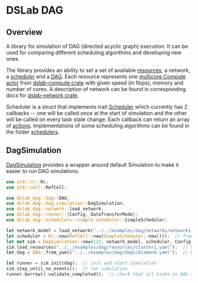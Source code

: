 # DSLab DAG

## Overview

A library for simulation of DAG (directed acyclic graph) execution.
It can be used for comparing different scheduling algorithms and developing new ones.

The library provides an ability to set a set of available [resources](https://github.com/osukhoroslov/dslab/tree/main/crates/dslab-dag/src/resource.rs#L12), a network, a [scheduler](https://github.com/osukhoroslov/dslab/tree/main/crates/dslab-dag/src/scheduler.rs#L29) and a [DAG](https://github.com/osukhoroslov/dslab/tree/main/crates/dslab-dag/src/dag.rs#L9).
Each resource represents one [multicore Compute actor](https://github.com/osukhoroslov/dslab/tree/main/crates/dslab-compute/src/multicore.rs#L141) from [dslab-compute crate](https://github.com/osukhoroslov/dslab/tree/main/crates/dslab-compute) with given speed (in flops), memory and number of cores.
A description of network can be found in corresponding docs for [dslab-network crate](https://github.com/osukhoroslov/dslab/tree/main/crates/dslab-network).

Scheduler is a struct that implements trait [Scheduler](https://github.com/osukhoroslov/dslab/tree/main/crates/dslab-dag/src/scheduler.rs#L29) which currently has 2 callbacks -- one will be called once at the start of simulation and the other will be called on every task state change.
Each callback can return an array of [actions](https://github.com/osukhoroslov/dslab/tree/main/crates/dslab-dag/src/scheduler.rs#L11).
Implementations of some scheduling algorithms can be found in the folder [schedulers](https://github.com/osukhoroslov/dslab/tree/main/crates/dslab-dag/src/schedulers).

## DagSimulation

[DagSimulation](https://github.com/osukhoroslov/dslab/tree/main/crates/dslab-dag/src/dag_simulation.rs#L14) provides a wrapper around default Simulation to make it easier to run DAG simulations.

```rust
use std::rc::Rc;
use std::cell::RefCell;

use dslab_dag::dag::DAG;
use dslab_dag::dag_simulation::DagSimulation;
use dslab_dag::network::load_network;
use dslab_dag::runner::{Config, DataTransferMode};
use dslab_dag::schedulers::simple_scheduler::SimpleScheduler;

let network_model = load_network("../../examples/dag/networks/network1.yaml");  // https://github.com/osukhoroslov/dslab/blob/main/examples/dag/networks/network1.yaml
let scheduler = Rc::new(RefCell::new(SimpleScheduler::new()));  // from https://github.com/osukhoroslov/dslab/blob/main/crates/dslab-dag/src/schedulers/simple_scheduler.rs
let mut sim = DagSimulation::new(123, network_model, scheduler, Config { data_transfer_mode: DataTransferMode::Direct });  // init DagSimulation with random seed 123
sim.load_resources("../../examples/dag/resources/cluster1.yaml");  // https://github.com/osukhoroslov/dslab/blob/main/examples/dag/resources/cluster1.yaml
let dag = DAG::from_yaml("../../examples/dag/dags/diamond.yaml");  // https://github.com/osukhoroslov/dslab/blob/main/examples/dag/dags/diamond.yaml

let runner = sim.init(dag);  // init and start simulation
sim.step_until_no_events();  // run simulation
runner.borrow().validate_completed();  // check that all tasks in DAG are completed
```
